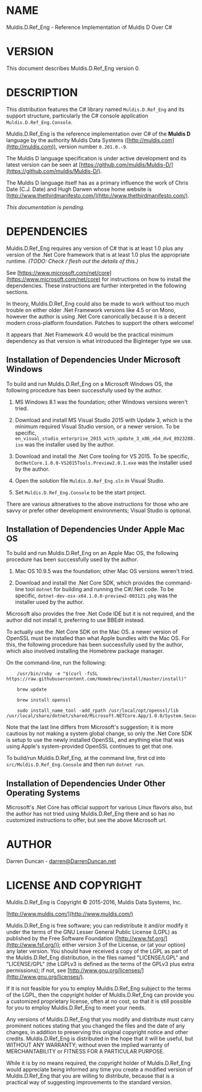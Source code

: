 # NAME

Muldis.D.Ref\_Eng -
Reference Implementation of Muldis D Over C#

# VERSION

This document describes Muldis.D.Ref\_Eng version 0.

# DESCRIPTION

This distribution features the C\# library named ```Muldis.D.Ref_Eng``` and
its support structure, particularly the C\# console
application ```Muldis.D.Ref_Eng.Console```.

Muldis.D.Ref\_Eng is the reference implementation over C\# of the **Muldis
D** language by the authority Muldis Data Systems
([http://muldis.com](http://muldis.com)), version number ```0.201.0.-9```.

The Muldis D language specification is under active development and its
latest version can be seen at
[https://github.com/muldis/Muldis-D/](https://github.com/muldis/Muldis-D/).

The Muldis D language itself has as a primary influence the work of Chris
Date (C.J. Date) and Hugh Darwen whose home website is
[http://www.thethirdmanifesto.com/](http://www.thethirdmanifesto.com/).

*This documentation is pending.*

# DEPENDENCIES

Muldis.D.Ref\_Eng requires any version of C# that is at least 1.0 plus any
version of the .Net Core framework that is at least 1.0 plus the
appropriate runtime.  *(TODO: Check / flesh out the details of this.)*

See [https://www.microsoft.com/net/core](https://www.microsoft.com/net/core)
for instructions on how to install the dependencies.  These instructions
are further interpreted in the following sections.

In theory, Muldis.D.Ref\_Eng could also be made to work without too much
trouble on either older .Net Framework versions like 4.5 or on Mono,
however the author is using .Net Core canonically because it is a decent
modern cross-platform foundation.  Patches to support the others welcome!

It appears that .Net Framework 4.0 would be the practical minimum
dependency as that version is what introduced the BigInteger type we use.

## Installation of Dependencies Under Microsoft Windows

To build and run Muldis.D.Ref\_Eng on a Microsoft Windows OS, the following
procedure has been successfully used by the author.

1. MS Windows 8.1 was the foundation; other Windows versions weren't tried.

1. Download and install MS Visual Studio 2015 with Update 3, which is the
minimum required Visual Studio version, or a newer version.  To be
specific, ```en_visual_studio_enterprise_2015_with_update_3_x86_x64_dvd_8923288.iso```
was the installer used by the author.

1. Download and install the .Net Core tooling for VS 2015.  To be
specific, ```DotNetCore.1.0.0-VS2015Tools.Preview2.0.1.exe``` was the
installer used by the author.

1. Open the solution file ```Muldis.D.Ref_Eng.sln``` in Visual Studio.

1. Set ```Muldis.D.Ref_Eng.Console``` to be the start project.

There are various altneratives to the above instructions for those who are
savvy or prefer other development environments; Visual Studio is optional.

## Installation of Dependencies Under Apple Mac OS

To build and run Muldis.D.Ref\_Eng on an Apple Mac OS, the following
procedure has been successfully used by the author.

1. Mac OS 10.9.5 was the foundation; other Mac OS versions weren't tried.

2. Download and install the .Net Core SDK, which provides the command-line
tool ```dotnet``` for building and running the C#/.Net code.  To be
specific, ```dotnet-dev-osx-x64.1.0.0-preview2-003121.pkg``` was the
installer used by the author.

Microsoft also provides the free .Net Code IDE but it is not required, and
the author did not install it, preferring to use BBEdit instead.

To actually use the .Net Core SDK on the Mac OS. a newer version of OpenSSL
must be installed than what Apple bundles with the Mac OS.  For this, the
following procedure has been successfully used by the author, which also
involved installing the Homebrew package manager.

On the command-line, run the following:

        /usr/bin/ruby -e "$(curl -fsSL https://raw.githubusercontent.com/Homebrew/install/master/install)"

        brew update

        brew install openssl

        sudo install_name_tool -add_rpath /usr/local/opt/openssl/lib /usr/local/share/dotnet/shared/Microsoft.NETCore.App/1.0.0/System.Security.Cryptography.Native.dylib

Note that the last line differs from Microsoft's suggestion; it is more
cautious by not making a system global change, so only the .Net Core SDK is
setup to use the newly installed OpenSSL, and anything else that was using
Apple's system-provided OpenSSL continues to get that one.

To build/run Muldis.D.Ref\_Eng, at the command line, first cd
into ```src/Muldis.D.Ref_Eng.Console``` and then run ```dotnet run```.

## Installation of Dependencies Under Other Operating Systems

Microsoft's .Net Core has official support for various Linux flavors also,
but the author has not tried using Muldis.D.Ref\_Eng there and so has no
customized instructions to offer, but see the above Microsoft url.

# AUTHOR

Darren Duncan - darren@DarrenDuncan.net

# LICENSE AND COPYRIGHT

Muldis.D.Ref\_Eng is Copyright © 2015-2016, Muldis Data Systems, Inc.

[http://www.muldis.com/](http://www.muldis.com/)

Muldis.D.Ref\_Eng is free software; you can redistribute it and/or modify
it under the terms of the GNU Lesser General Public License (LGPL) as
published by the Free Software Foundation
([http://www.fsf.org/](http://www.fsf.org/)); either
version 3 of the License, or (at your option) any later version.  You
should have received a copy of the LGPL as part of the Muldis.D.Ref_Eng
distribution, in the files named "LICENSE/LGPL" and "LICENSE/GPL" (the
LGPLv3 is defined as the terms of the GPLv3 plus extra permissions); if
not, see [http://www.gnu.org/licenses/](http://www.gnu.org/licenses/).

If it is not feasible for you to employ Muldis.D.Ref\_Eng subject to the
terms of the LGPL, then the copyright holder of Muldis.D.Ref\_Eng can
provide you a customized proprietary license, often at no cost, so that it
is still possible for you to employ Muldis.D.Ref\_Eng to meet your needs.

Any versions of Muldis.D.Ref\_Eng that you modify and distribute must carry
prominent notices stating that you changed the files and the date of any
changes, in addition to preserving this original copyright notice and other
credits.  Muldis.D.Ref_Eng is distributed in the hope that it will be
useful, but WITHOUT ANY WARRANTY; without even the implied warranty of
MERCHANTABILITY or FITNESS FOR A PARTICULAR PURPOSE.

While it is by no means required, the copyright holder of Muldis.D.Ref\_Eng
would appreciate being informed any time you create a modified version of
Muldis.D.Ref\_Eng that you are willing to distribute, because that is a
practical way of suggesting improvements to the standard version.
